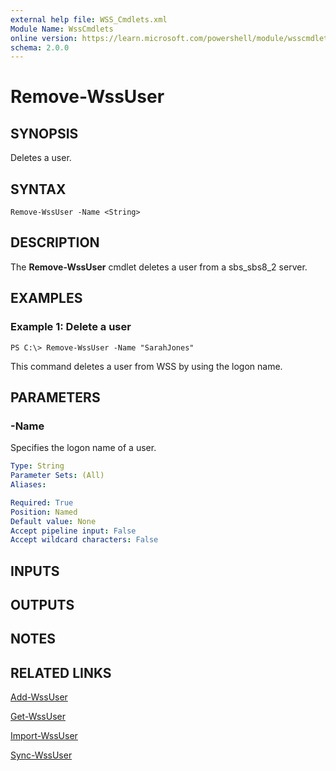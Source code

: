```yaml
---
external help file: WSS_Cmdlets.xml
Module Name: WssCmdlets
online version: https://learn.microsoft.com/powershell/module/wsscmdlets/remove-wssuser?view=windowsserver2012-ps&wt.mc_id=ps-gethelp
schema: 2.0.0
---
```


# Remove-WssUser

## SYNOPSIS
Deletes a user.

## SYNTAX

```
Remove-WssUser -Name <String>
```

## DESCRIPTION
The **Remove-WssUser** cmdlet deletes a user from a sbs_sbs8_2 server.

## EXAMPLES

### Example 1: Delete a user
```
PS C:\> Remove-WssUser -Name "SarahJones"
```

This command deletes a user from WSS by using the logon name.

## PARAMETERS

### -Name
Specifies the logon name of a user.

```yaml
Type: String
Parameter Sets: (All)
Aliases: 

Required: True
Position: Named
Default value: None
Accept pipeline input: False
Accept wildcard characters: False
```

## INPUTS

## OUTPUTS

## NOTES

## RELATED LINKS

[Add-WssUser](./Add-WssUser.md)

[Get-WssUser](./Get-WssUser.md)

[Import-WssUser](./Import-WssUser.md)

[Sync-WssUser](./Sync-WssUser.md)


